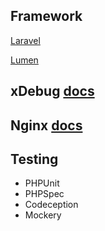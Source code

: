 ## Framework
[Laravel](https://laravel.com)

[Lumen](https://lumen.laravel.com)

## xDebug [docs](https://xdebug.org)

## Nginx [docs](https://nginx.ru/ru)

## Testing
* PHPUnit
* PHPSpec
* Codeception
* Mockery
